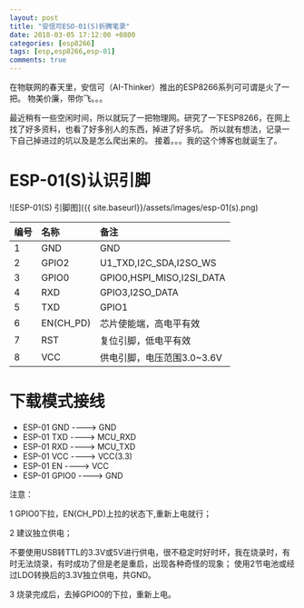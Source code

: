 ```yaml
---
layout: post
title: "安信可ESO-01(S)折腾笔录"
date: 2018-03-05 17:12:00 +0800
categories: [esp8266]
tags: [esp,esp8266,esp-01]
comments: true
---
```



在物联网的春天里，安信可（AI-Thinker）推出的ESP8266系列可可谓是火了一把。
物美价廉，带你飞。。。

最近稍有一些空闲时间，所以就玩了一把物理网。研究了一下ESP8266，在网上找了好多资料，也看了好多别人的东西，掉进了好多坑。
所以就有想法，记录一下自己掉进过的坑以及是怎么爬出来的。
接着。。。我的这个博客也就诞生了。


ESP-01(S)认识引脚
============

![ESP-01(S) 引脚图]({{ site.baseurl}}/assets/images/esp-01(s).png)

|编号|名称|备注|
|:---|:---|:---|
|1|GND|GND|
|2|GPIO2|U1_TXD,I2C_SDA,I2SO_WS|
|3|GPIO0|GPIO0,HSPI_MISO,I2SI_DATA|
|4|RXD|GPIO3,I2SO_DATA|
|5|TXD|GPIO1|
|6|EN(CH_PD)|芯片使能端，高电平有效|
|7|RST|复位引脚，低电平有效|
|8|VCC|供电引脚，电压范围3.0~3.6V|


下载模式接线
============

* ESP-01 GND    ---->   GND
* ESP-01 TXD    ---->   MCU_RXD
* ESP-01 RXD    ---->   MCU_TXD
* ESP-01 VCC    ---->   VCC(3.3)
* ESP-01 EN     ---->   VCC
* ESP-01 GPIO0  ---->   GND

注意：

1 GPIO0下拉，EN(CH_PD)上拉的状态下,重新上电就行；

2 建议独立供电；

 不要使用USB转TTL的3.3V或5V进行供电，很不稳定时好时坏，我在烧录时，有时无法烧录，有时成功了但是老是重启，出现各种奇怪的现象；
 使用2节电池或经过LDO转换后的3.3V独立供电，共GND。

3 烧录完成后，去掉GPIO0的下拉，重新上电。
